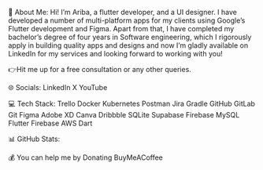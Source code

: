💫 About Me:
Hi! I’m Ariba, a flutter developer, and a UI designer. I have developed a number of multi-platform apps for my clients using Google’s Flutter development and Figma. Apart from that, I have completed my bachelor’s degree of four years in Software engineering, which I rigorously apply in building quality apps and designs and now I’m gladly available on LinkedIn for my services and looking forward to working with you!

👉Hit me up for a free consultation or any other queries.

🌐 Socials:
LinkedIn X YouTube

💻 Tech Stack:
Trello Docker Kubernetes Postman Jira Gradle GitHub GitLab Git Figma Adobe XD Canva Dribbble SQLite Supabase Firebase MySQL Flutter Firebase AWS Dart

📊 GitHub Stats:








💰 You can help me by Donating
BuyMeACoffee
